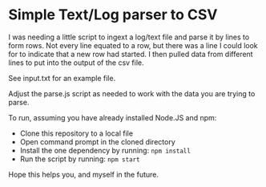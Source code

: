 # Simple Text/Log parser to CSV

I was needing a little script to ingext a log/text file and parse it by lines to
form rows. Not every line equated to a row, but there was a line I could look
for to indicate that a new row had started. I then pulled data from different
lines to put into the output of the csv file.

See input.txt for an example file.

Adjust the parse.js script as needed to work with the data you are trying to
parse.

To run, assuming you have already installed Node.JS and npm:

- Clone this repository to a local file
- Open command prompt in the cloned directory
- Install the one dependency by running: `npm install`
- Run the script by running: `npm start`

Hope this helps you, and myself in the future.
